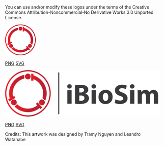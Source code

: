 You can use and/or modify these logos under the terms of the Creative Commons Attribution-Noncommercial-No Derivative Works 3.0 Unported License.

<p align="left">
  <img width=100 height=100 src="iBioSim.png">
</p>

[PNG](iBioSim.png)
[SVG](iBioSim.svg)


<p align="left">
  <img  src="iBioSim_horizontal.png">
</p>

[PNG](iBioSim_horizontal.png) 
[SVG](iBioSim_horizontal.svg)

Credits: This artwork was designed by Tramy Nguyen and Leandro Watanabe
